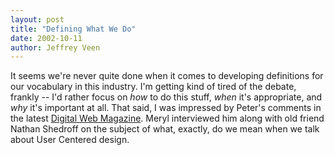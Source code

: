 ```yaml
--- 
layout: post
title: "Defining What We Do"
date: 2002-10-11
author: Jeffrey Veen
---
```

It seems we're never quite done when it comes to developing definitions for our vocabulary in this industry. I'm getting kind of tired of the debate, frankly -- I'd rather focus on <i>how</i> to do this stuff, <i>when</i> it's appropriate, and <i>why</i> it's important at all. That said, I was impressed by Peter's comments in the latest <a href="http://www.digital-web.com/interviews/interview_2002-10.shtml">Digital Web Magazine</a>. Meryl interviewed him along with old friend Nathan Shedroff on the subject of what, exactly, do we mean when we talk about User Centered design.
&#8203;